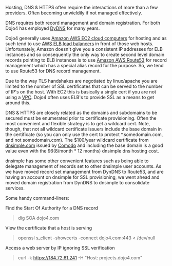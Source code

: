 Hosting, DNS & HTTPS often require the interactions of more than a few providers.  Often becoming unwieldily if not managed effectively.

DNS requires both record management and domain registration.  For both Dojo4 has employed [DyDNS](http://dyn.com/dns) for many years.

Dojo4 generally uses [Amazon AWS EC2 cloud computers](http://aws.amazon.com/ec2) for hosting and as such tend to use [AWS ELB load balancers](http://aws.amazon.com/elasticloadbalancing) in front of those web hosts.  Unfortunately, Amazon doesn't give you a consistent IP addresses for ELB instances and so consequently the only way to create second level domain records pointing to ELB instances is to use [Amazon AWS Route53](http://aws.amazon.com/route53) for record management which has a special alias record for the purpose.  So, we tend to use Route53 for DNS record management.

Due to the way TLS handshakes are negotiated by linux/apache you are limited to the number of SSL certificates that can be served to the number of IP's on the host.  With EC2 this is basically a single cert if you are not using a [VPC](http://aws.amazon.com/vpc).  Dojo4 often uses ELB's to provide SSL as a means to get around this.

DNS & HTTPS are closely related as the domains and subdomains to be secured must be enumerated prior to certificate provisioning.  Often the most convenient and flexible strategy is to get a wildcard cert.  Note, though, that not all wildcard certificate issuers include the base domain in the certificate (so you can only use the cert to protect *.somedomain.com, and not somedomain.com).  The $100/year wildcard certificate from [dnsimple.com](dnsimple.com) issued by [Comodo](http://comodo.com) and including the base domain is a good value even with the $96 ($8/month * 12 months) dnsimple dns hosting cost.

dnsimple has some other convenient features such as being able to delegate management of records set to other dnsimple user accounts.  As we have moved record set management from DynDNS to Route53, and are having an account on dnsimple for SSL provisioning, we went ahead and moved domain registration from DynDNS to dnsimple to consolidate services.

Some handy command-liners:

Find the Start Of Authority for a DNS record
>dig SOA dojo4.com

View the certificate that a host is serving
>openssl s_client -showcerts -connect dojo4.com:443 < /dev/null

Access a web server by IP ignoring SSL verification
>curl -k https://184.72.61.241 -H "Host: projects.dojo4.com"